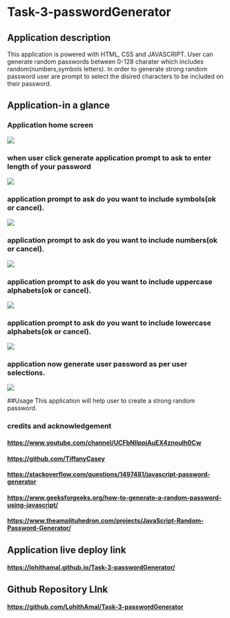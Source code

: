 # Task-3-passwordGenerator
## Application description
This application is powered with HTML, CSS and JAVASCRIPT.
User can generate random passwords between 0-128 charater which includes random(numbers,symbols letters).
In order to generate strong random password user are prompt to select the disired characters to be included on their password.
## Application-in a glance

### Application home screen
![](images/passwordGenerator-1.JPG)
### when user click generate application prompt to ask to enter length of your password
![](images/passwordGenerator-2.JPG)
### application prompt to ask do you want to include symbols(ok or cancel).
![](images/passwordGenerator-3.JPG)
### application prompt to ask do you want to include numbers(ok or cancel).
![](images/passwordGenerator-4.JPG)
### application prompt to ask do you want to include uppercase alphabets(ok or cancel).
![](images/passwordGenerator-5.JPG)
### application prompt to ask do you want to include lowercase alphabets(ok or cancel).
![](images/passwordGenerator-6.JPG)
### application now generate user password as per user selections.
![](images/passwordGenerator-7.JPG)

##Usage
This application will help user to create a strong random password.

### credits and acknowledgement 
#### https://www.youtube.com/channel/UCFbNIlppjAuEX4znoulh0Cw
#### https://github.com/TiffanyCasey
#### https://stackoverflow.com/questions/1497481/javascript-password-generator
#### https://www.geeksforgeeks.org/how-to-generate-a-random-password-using-javascript/
#### https://www.theamplituhedron.com/projects/JavaScript-Random-Password-Generator/

## Application live deploy link
#### https://lohithamal.github.io/Task-3-passwordGenerator/

## Github Repository LInk
#### https://github.com/LohithAmal/Task-3-passwordGenerator
